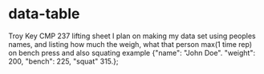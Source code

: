 # data-table
Troy Key CMP 237 lifting sheet
I plan on making my data set using
peoples names, and listing how much the weigh, what that person max(1 time rep) on bench press
and also squating 
example
{"name": "John Doe". "weight": 200, "bench": 225, "squat" 315.};
